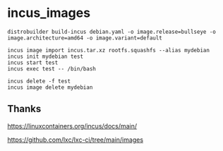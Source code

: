 # incus_images

```
distrobuilder build-incus debian.yaml -o image.release=bullseye -o image.architecture=amd64 -o image.variant=default
```

```
incus image import incus.tar.xz rootfs.squashfs --alias mydebian
incus init mydebian test
incus start test
incus exec test -- /bin/bash
```

```
incus delete -f test
incus image delete mydebian
```

## Thanks

https://linuxcontainers.org/incus/docs/main/

https://github.com/lxc/lxc-ci/tree/main/images
